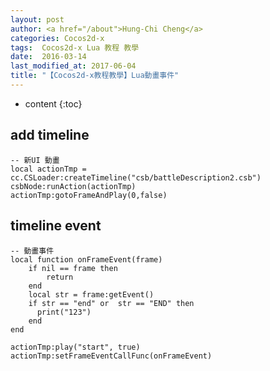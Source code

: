 ```yaml
---
layout: post
author: <a href="/about">Hung-Chi Cheng</a>
categories: Cocos2d-x
tags:  Cocos2d-x Lua 教程 教學 
date:  2016-03-14
last_modified_at: 2017-06-04
title: "【Cocos2d-x教程教學】Lua動畫事件"
---
```

<!--                Title 的建議最大長度                   -->

* content
{:toc}


## add timeline
```
-- 新UI 動畫
local actionTmp = cc.CSLoader:createTimeline("csb/battleDescription2.csb")
csbNode:runAction(actionTmp)
actionTmp:gotoFrameAndPlay(0,false)
```

## timeline event
```
-- 動畫事件
local function onFrameEvent(frame)
    if nil == frame then
        return
    end
    local str = frame:getEvent()
    if str == "end" or  str == "END" then
      print("123")
    end
end

actionTmp:play("start", true)
actionTmp:setFrameEventCallFunc(onFrameEvent)
```